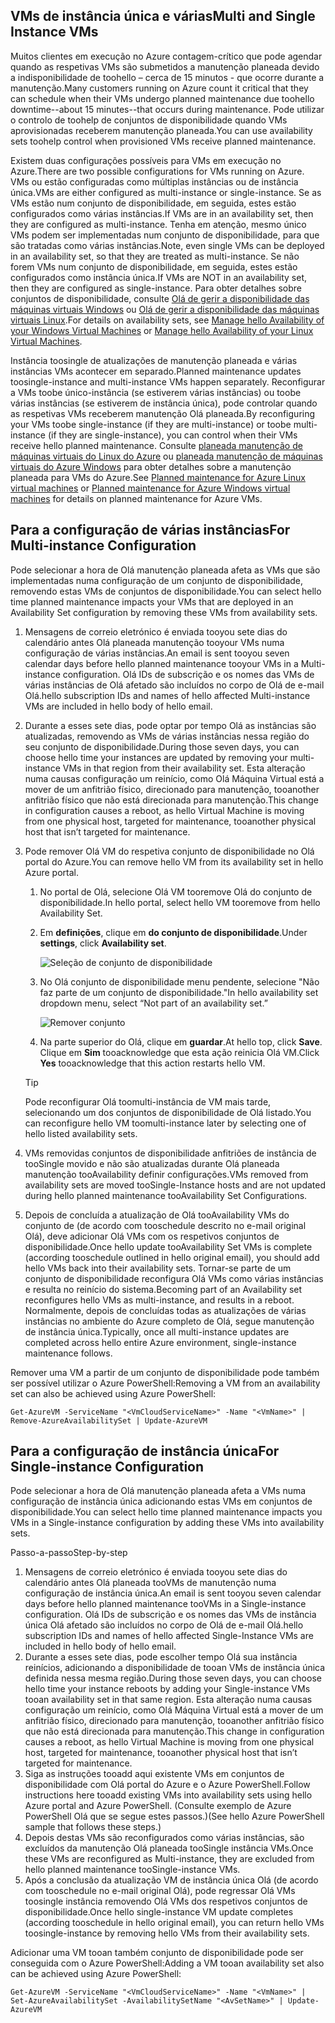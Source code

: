 

## <a name="multi-and-single-instance-vms"></a><span data-ttu-id="6cb5d-101">VMs de instância única e várias</span><span class="sxs-lookup"><span data-stu-id="6cb5d-101">Multi and Single Instance VMs</span></span>
<span data-ttu-id="6cb5d-102">Muitos clientes em execução no Azure contagem-crítico que pode agendar quando as respetivas VMs são submetidos a manutenção planeada devido a indisponibilidade de toohello – cerca de 15 minutos - que ocorre durante a manutenção.</span><span class="sxs-lookup"><span data-stu-id="6cb5d-102">Many customers running on Azure count it critical that they can schedule when their VMs undergo planned maintenance due toohello downtime--about 15 minutes--that occurs during maintenance.</span></span> <span data-ttu-id="6cb5d-103">Pode utilizar o controlo de toohelp de conjuntos de disponibilidade quando VMs aprovisionadas receberem manutenção planeada.</span><span class="sxs-lookup"><span data-stu-id="6cb5d-103">You can use availability sets toohelp control when provisioned VMs receive planned maintenance.</span></span>

<span data-ttu-id="6cb5d-104">Existem duas configurações possíveis para VMs em execução no Azure.</span><span class="sxs-lookup"><span data-stu-id="6cb5d-104">There are two possible configurations for VMs running on Azure.</span></span> <span data-ttu-id="6cb5d-105">VMs ou estão configuradas como múltiplas instâncias ou de instância única.</span><span class="sxs-lookup"><span data-stu-id="6cb5d-105">VMs are either configured as multi-instance or single-instance.</span></span> <span data-ttu-id="6cb5d-106">Se as VMs estão num conjunto de disponibilidade, em seguida, estes estão configurados como várias instâncias.</span><span class="sxs-lookup"><span data-stu-id="6cb5d-106">If VMs are in an availability set, then they are configured as multi-instance.</span></span> <span data-ttu-id="6cb5d-107">Tenha em atenção, mesmo único VMs podem ser implementadas num conjunto de disponibilidade, para que são tratadas como várias instâncias.</span><span class="sxs-lookup"><span data-stu-id="6cb5d-107">Note, even single VMs can be deployed in an availability set, so that they are treated as multi-instance.</span></span> <span data-ttu-id="6cb5d-108">Se não forem VMs num conjunto de disponibilidade, em seguida, estes estão configurados como instância única.</span><span class="sxs-lookup"><span data-stu-id="6cb5d-108">If VMs are NOT in an availability set, then they are configured as single-instance.</span></span>  <span data-ttu-id="6cb5d-109">Para obter detalhes sobre conjuntos de disponibilidade, consulte [Olá de gerir a disponibilidade das máquinas virtuais Windows](../articles/virtual-machines/windows/manage-availability.md?toc=%2fazure%2fvirtual-machines%2fwindows%2ftoc.json) ou [Olá de gerir a disponibilidade das máquinas virtuais Linux](../articles/virtual-machines/linux/manage-availability.md?toc=%2fazure%2fvirtual-machines%2flinux%2ftoc.json).</span><span class="sxs-lookup"><span data-stu-id="6cb5d-109">For details on availability sets, see [Manage hello Availability of your Windows Virtual Machines](../articles/virtual-machines/windows/manage-availability.md?toc=%2fazure%2fvirtual-machines%2fwindows%2ftoc.json) or [Manage hello Availability of your Linux Virtual Machines](../articles/virtual-machines/linux/manage-availability.md?toc=%2fazure%2fvirtual-machines%2flinux%2ftoc.json).</span></span>

<span data-ttu-id="6cb5d-110">Instância toosingle de atualizações de manutenção planeada e várias instâncias VMs acontecer em separado.</span><span class="sxs-lookup"><span data-stu-id="6cb5d-110">Planned maintenance updates toosingle-instance and multi-instance VMs happen separately.</span></span> <span data-ttu-id="6cb5d-111">Reconfigurar a VMs toobe único-instância (se estiverem várias instâncias) ou toobe várias instâncias (se estiverem de instância única), pode controlar quando as respetivas VMs receberem manutenção Olá planeada.</span><span class="sxs-lookup"><span data-stu-id="6cb5d-111">By reconfiguring your VMs toobe single-instance (if they are multi-instance) or toobe multi-instance (if they are single-instance), you can control when their VMs receive hello planned maintenance.</span></span> <span data-ttu-id="6cb5d-112">Consulte [planeada manutenção de máquinas virtuais do Linux do Azure](../articles/virtual-machines/linux/planned-maintenance.md?toc=%2fazure%2fvirtual-machines%2flinux%2ftoc.json) ou [planeada manutenção de máquinas virtuais do Azure Windows](../articles/virtual-machines/windows/planned-maintenance.md?toc=%2fazure%2fvirtual-machines%2fwindows%2ftoc.json) para obter detalhes sobre a manutenção planeada para VMs do Azure.</span><span class="sxs-lookup"><span data-stu-id="6cb5d-112">See [Planned maintenance for Azure Linux virtual machines](../articles/virtual-machines/linux/planned-maintenance.md?toc=%2fazure%2fvirtual-machines%2flinux%2ftoc.json) or [Planned maintenance for Azure Windows virtual machines](../articles/virtual-machines/windows/planned-maintenance.md?toc=%2fazure%2fvirtual-machines%2fwindows%2ftoc.json) for details on planned maintenance for Azure VMs.</span></span>

## <a name="for-multi-instance-configuration"></a><span data-ttu-id="6cb5d-113">Para a configuração de várias instâncias</span><span class="sxs-lookup"><span data-stu-id="6cb5d-113">For Multi-instance Configuration</span></span>
<span data-ttu-id="6cb5d-114">Pode selecionar a hora de Olá manutenção planeada afeta as VMs que são implementadas numa configuração de um conjunto de disponibilidade, removendo estas VMs de conjuntos de disponibilidade.</span><span class="sxs-lookup"><span data-stu-id="6cb5d-114">You can select hello time planned maintenance impacts your VMs that are deployed in an Availability Set configuration by removing these VMs from availability sets.</span></span>

1. <span data-ttu-id="6cb5d-115">Mensagens de correio eletrónico é enviada tooyou sete dias do calendário antes Olá planeada manutenção tooyour VMs numa configuração de várias instâncias.</span><span class="sxs-lookup"><span data-stu-id="6cb5d-115">An email is sent tooyou seven calendar days before hello planned maintenance tooyour VMs in a Multi-instance configuration.</span></span> <span data-ttu-id="6cb5d-116">Olá IDs de subscrição e os nomes das VMs de várias instâncias de Olá afetado são incluídos no corpo de Olá de e-mail Olá.</span><span class="sxs-lookup"><span data-stu-id="6cb5d-116">hello subscription IDs and names of hello affected Multi-instance VMs are included in hello body of hello email.</span></span>
2. <span data-ttu-id="6cb5d-117">Durante a esses sete dias, pode optar por tempo Olá as instâncias são atualizadas, removendo as VMs de várias instâncias nessa região do seu conjunto de disponibilidade.</span><span class="sxs-lookup"><span data-stu-id="6cb5d-117">During those seven days, you can choose hello time your instances are updated by removing your multi-instance VMs in that region from their availability set.</span></span> <span data-ttu-id="6cb5d-118">Esta alteração numa causas configuração um reinício, como Olá Máquina Virtual está a mover de um anfitrião físico, direcionado para manutenção, tooanother anfitrião físico que não está direcionada para manutenção.</span><span class="sxs-lookup"><span data-stu-id="6cb5d-118">This change in configuration causes a reboot, as hello Virtual Machine is moving from one physical host, targeted for maintenance, tooanother physical host that isn’t targeted for maintenance.</span></span>
3. <span data-ttu-id="6cb5d-119">Pode remover Olá VM do respetiva conjunto de disponibilidade no Olá portal do Azure.</span><span class="sxs-lookup"><span data-stu-id="6cb5d-119">You can remove hello VM from its availability set in hello Azure portal.</span></span>

   1. <span data-ttu-id="6cb5d-120">No portal de Olá, selecione Olá VM tooremove Olá do conjunto de disponibilidade.</span><span class="sxs-lookup"><span data-stu-id="6cb5d-120">In hello portal, select hello VM tooremove from hello Availability Set.</span></span>  

   2. <span data-ttu-id="6cb5d-121">Em **definições**, clique em **do conjunto de disponibilidade**.</span><span class="sxs-lookup"><span data-stu-id="6cb5d-121">Under **settings**, click **Availability set**.</span></span>

      ![Seleção de conjunto de disponibilidade](./media/virtual-machines-planned-maintenance-schedule/availabilitysetselection.png)

   3. <span data-ttu-id="6cb5d-123">No Olá conjunto de disponibilidade menu pendente, selecione "Não faz parte de um conjunto de disponibilidade."</span><span class="sxs-lookup"><span data-stu-id="6cb5d-123">In hello availability set dropdown menu, select “Not part of an availability set.”</span></span>

      ![Remover conjunto](./media/virtual-machines-planned-maintenance-schedule/availabilitysetwarning.png)

   4. <span data-ttu-id="6cb5d-125">Na parte superior do Olá, clique em **guardar**.</span><span class="sxs-lookup"><span data-stu-id="6cb5d-125">At hello top, click **Save**.</span></span> <span data-ttu-id="6cb5d-126">Clique em **Sim** tooacknowledge que esta ação reinicia Olá VM.</span><span class="sxs-lookup"><span data-stu-id="6cb5d-126">Click **Yes** tooacknowledge that this action restarts hello VM.</span></span>

   >[!TIP]
   ><span data-ttu-id="6cb5d-127">Pode reconfigurar Olá toomulti-instância de VM mais tarde, selecionando um dos conjuntos de disponibilidade de Olá listado.</span><span class="sxs-lookup"><span data-stu-id="6cb5d-127">You can reconfigure hello VM toomulti-instance later by selecting one of hello listed availability sets.</span></span>

4. <span data-ttu-id="6cb5d-128">VMs removidas conjuntos de disponibilidade anfitriões de instância de tooSingle movido e não são atualizadas durante Olá planeada manutenção tooAvailability definir configurações.</span><span class="sxs-lookup"><span data-stu-id="6cb5d-128">VMs removed from availability sets are moved tooSingle-Instance hosts and are not updated during hello planned maintenance tooAvailability Set Configurations.</span></span>
5. <span data-ttu-id="6cb5d-129">Depois de concluída a atualização de Olá tooAvailability VMs do conjunto de (de acordo com tooschedule descrito no e-mail original Olá), deve adicionar Olá VMs com os respetivos conjuntos de disponibilidade.</span><span class="sxs-lookup"><span data-stu-id="6cb5d-129">Once hello update tooAvailability Set VMs is complete (according tooschedule outlined in hello original email), you should add hello VMs back into their availability sets.</span></span> <span data-ttu-id="6cb5d-130">Tornar-se parte de um conjunto de disponibilidade reconfigura Olá VMs como várias instâncias e resulta no reinício do sistema.</span><span class="sxs-lookup"><span data-stu-id="6cb5d-130">Becoming part of an Availability set reconfigures hello VMs as multi-instance, and results in a reboot.</span></span> <span data-ttu-id="6cb5d-131">Normalmente, depois de concluídas todas as atualizações de várias instâncias no ambiente do Azure completo de Olá, segue manutenção de instância única.</span><span class="sxs-lookup"><span data-stu-id="6cb5d-131">Typically, once all multi-instance updates are completed across hello entire Azure environment, single-instance maintenance follows.</span></span>

<span data-ttu-id="6cb5d-132">Remover uma VM a partir de um conjunto de disponibilidade pode também ser possível utilizar o Azure PowerShell:</span><span class="sxs-lookup"><span data-stu-id="6cb5d-132">Removing a VM from an availability set can also be achieved using Azure PowerShell:</span></span>

```
Get-AzureVM -ServiceName "<VmCloudServiceName>" -Name "<VmName>" | Remove-AzureAvailabilitySet | Update-AzureVM
```

## <a name="for-single-instance-configuration"></a><span data-ttu-id="6cb5d-133">Para a configuração de instância única</span><span class="sxs-lookup"><span data-stu-id="6cb5d-133">For Single-instance Configuration</span></span>
<span data-ttu-id="6cb5d-134">Pode selecionar a hora de Olá manutenção planeada afeta a VMs numa configuração de instância única adicionando estas VMs em conjuntos de disponibilidade.</span><span class="sxs-lookup"><span data-stu-id="6cb5d-134">You can select hello time planned maintenance impacts you VMs in a Single-instance configuration by adding these VMs into availability sets.</span></span>

<span data-ttu-id="6cb5d-135">Passo-a-passo</span><span class="sxs-lookup"><span data-stu-id="6cb5d-135">Step-by-step</span></span>

1. <span data-ttu-id="6cb5d-136">Mensagens de correio eletrónico é enviada tooyou sete dias do calendário antes Olá planeada tooVMs de manutenção numa configuração de instância única.</span><span class="sxs-lookup"><span data-stu-id="6cb5d-136">An email is sent tooyou seven calendar days before hello planned maintenance tooVMs in a Single-instance configuration.</span></span> <span data-ttu-id="6cb5d-137">Olá IDs de subscrição e os nomes das VMs de instância única Olá afetado são incluídos no corpo de Olá de e-mail Olá.</span><span class="sxs-lookup"><span data-stu-id="6cb5d-137">hello subscription IDs and names of hello affected Single-Instance VMs are included in hello body of hello email.</span></span>
2. <span data-ttu-id="6cb5d-138">Durante a esses sete dias, pode escolher tempo Olá sua instância reinícios, adicionando a disponibilidade de tooan VMs de instância única definida nessa mesma região.</span><span class="sxs-lookup"><span data-stu-id="6cb5d-138">During those seven days, you can choose hello time your instance reboots by adding your Single-instance VMs tooan availability set in that same region.</span></span> <span data-ttu-id="6cb5d-139">Esta alteração numa causas configuração um reinício, como Olá Máquina Virtual está a mover de um anfitrião físico, direcionado para manutenção, tooanother anfitrião físico que não está direcionada para manutenção.</span><span class="sxs-lookup"><span data-stu-id="6cb5d-139">This change in configuration causes a reboot, as hello Virtual Machine is moving from one physical host, targeted for maintenance, tooanother physical host that isn’t targeted for maintenance.</span></span>
3. <span data-ttu-id="6cb5d-140">Siga as instruções tooadd aqui existente VMs em conjuntos de disponibilidade com Olá portal do Azure e o Azure PowerShell.</span><span class="sxs-lookup"><span data-stu-id="6cb5d-140">Follow instructions here tooadd existing VMs into availability sets using hello Azure portal and Azure PowerShell.</span></span> <span data-ttu-id="6cb5d-141">(Consulte exemplo de Azure PowerShell Olá que se segue estes passos.)</span><span class="sxs-lookup"><span data-stu-id="6cb5d-141">(See hello Azure PowerShell sample that follows these steps.)</span></span>
4. <span data-ttu-id="6cb5d-142">Depois destas VMs são reconfigurados como várias instâncias, são excluídos da manutenção Olá planeada tooSingle instância VMs.</span><span class="sxs-lookup"><span data-stu-id="6cb5d-142">Once these VMs are reconfigured as Multi-instance, they are excluded from hello planned maintenance tooSingle-instance VMs.</span></span>
5. <span data-ttu-id="6cb5d-143">Após a conclusão da atualização VM de instância única Olá (de acordo com tooschedule no e-mail original Olá), pode regressar Olá VMs toosingle instância removendo Olá VMs dos respetivos conjuntos de disponibilidade.</span><span class="sxs-lookup"><span data-stu-id="6cb5d-143">Once hello single-instance VM update completes (according tooschedule in hello original email), you can return hello VMs toosingle-instance by removing hello VMs from their availability sets.</span></span>

<span data-ttu-id="6cb5d-144">Adicionar uma VM tooan também conjunto de disponibilidade pode ser conseguida com o Azure PowerShell:</span><span class="sxs-lookup"><span data-stu-id="6cb5d-144">Adding a VM tooan availability set also can be achieved using Azure PowerShell:</span></span>

    Get-AzureVM -ServiceName "<VmCloudServiceName>" -Name "<VmName>" | Set-AzureAvailabilitySet -AvailabilitySetName "<AvSetName>" | Update-AzureVM

<!--Anchors-->



<!--Link references-->
[Virtual Machines Manage Availability]: virtual-machines-windows-tutorial.md
[Understand planned versus unplanned maintenance]: virtual-machines-manage-availability.md#Understand-planned-versus-unplanned-maintenance/
